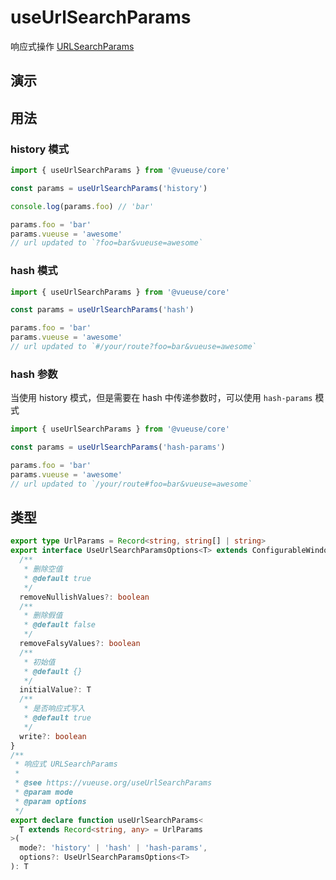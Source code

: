 # useUrlSearchParams

响应式操作 [URLSearchParams](https://developer.mozilla.org/zh-CN/docs/Web/API/URLSearchParams)


## 演示

<demo src="./demo.vue" title="useUrlSearchParams" desc="响应式获取 URL 参数"></demo>

## 用法

### history 模式

```ts
import { useUrlSearchParams } from '@vueuse/core'

const params = useUrlSearchParams('history')

console.log(params.foo) // 'bar'

params.foo = 'bar'
params.vueuse = 'awesome'
// url updated to `?foo=bar&vueuse=awesome`
```

### hash 模式

```ts
import { useUrlSearchParams } from '@vueuse/core'

const params = useUrlSearchParams('hash')

params.foo = 'bar'
params.vueuse = 'awesome'
// url updated to `#/your/route?foo=bar&vueuse=awesome`
```

### hash 参数

当使用 history 模式，但是需要在 hash 中传递参数时，可以使用 `hash-params` 模式
```ts
import { useUrlSearchParams } from '@vueuse/core'

const params = useUrlSearchParams('hash-params')

params.foo = 'bar'
params.vueuse = 'awesome'
// url updated to `/your/route#foo=bar&vueuse=awesome`
```

## 类型

```ts
export type UrlParams = Record<string, string[] | string>
export interface UseUrlSearchParamsOptions<T> extends ConfigurableWindow {
  /**
   * 删除空值
   * @default true
   */
  removeNullishValues?: boolean
  /**
   * 删除假值
   * @default false
   */
  removeFalsyValues?: boolean
  /**
   * 初始值
   * @default {}
   */
  initialValue?: T
  /**
   * 是否响应式写入
   * @default true
   */
  write?: boolean
}
/**
 * 响应式 URLSearchParams
 *
 * @see https://vueuse.org/useUrlSearchParams
 * @param mode
 * @param options
 */
export declare function useUrlSearchParams<
  T extends Record<string, any> = UrlParams
>(
  mode?: 'history' | 'hash' | 'hash-params',
  options?: UseUrlSearchParamsOptions<T>
): T
```
